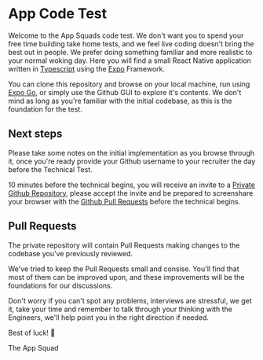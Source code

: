 # App Code Test

Welcome to the App Squads code test. We don't want you to spend  your free time building take home tests, and we feel live coding doesn't bring the best out in people. We prefer doing something familiar and more realistic to your normal woking day.
Here you will find a small React Native application written in [Typescript](https://www.typescriptlang.org) using the [Expo](https://expo.dev/) Framework.

You can clone this repository and browse on your local machine, run using [Expo Go](https://expo.dev/go), or simply use the Github GUI to explore it's contents. We don't mind as long as you're familiar with the initial codebase, as this is the foundation for the test.

## Next steps

Please take some notes on the initial implementation as you browse through it, once you're ready provide your Github username to your recruiter the day before the Technical Test.

10 minutes before the technical begins, you will receive an invite to a [Private Github Repository](https://github.com/handbi/app-code-test), please accept the invite and be prepared to screenshare your browser with the [Github Pull Requests](https://github.com/handbi/app-code-test-reviews/pulls) before the technical begins.

## Pull Requests

The private repository will contain Pull Requests making changes to the codebase you've previously reviewed.

We've tried to keep the Pull Requests small and consise. You'll find that most of them can be improved upon, and these improvements will be the foundations for our discussions.

Don't worry if you can't spot any problems, interviews are stressful, we get it, take your time and remember to talk through your thinking with the Engineers, we'll help point you in the right direction if needed.


Best of luck! 🤞

The App Squad
